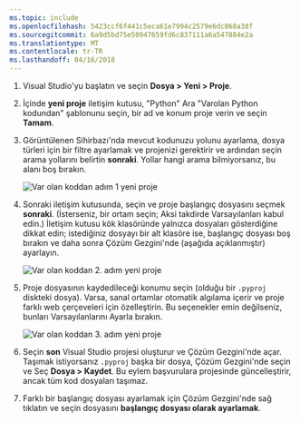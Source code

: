 ```yaml
---
ms.topic: include
ms.openlocfilehash: 5423ccf6f441c5eca61e7994c2579e6dc068a38f
ms.sourcegitcommit: 6a9d5bd75e50947659fd6c837111a6a547884e2a
ms.translationtype: MT
ms.contentlocale: tr-TR
ms.lasthandoff: 04/16/2018
---
```

1. Visual Studio'yu başlatın ve seçin **Dosya > Yeni > Proje**.

1. İçinde **yeni proje** iletişim kutusu, "Python" Ara "Varolan Python kodundan" şablonunu seçin, bir ad ve konum proje verin ve seçin **Tamam**.

1. Görüntülenen Sihirbazı'nda mevcut kodunuzu yolunu ayarlama, dosya türleri için bir filtre ayarlamak ve projenizi gerektirir ve ardından seçin arama yollarını belirtin **sonraki**. Yollar hangi arama bilmiyorsanız, bu alanı boş bırakın.

    ![Var olan koddan adım 1 yeni proje](../media/projects-from-existing-1.png)

1. Sonraki iletişim kutusunda, seçin ve proje başlangıç dosyasını seçmek **sonraki**. (İsterseniz, bir ortam seçin; Aksi takdirde Varsayılanları kabul edin.) İletişim kutusu kök klasöründe yalnızca dosyaları gösterdiğine dikkat edin; istediğiniz dosyayı bir alt klasöre ise, başlangıç dosyası boş bırakın ve daha sonra Çözüm Gezgini'nde (aşağıda açıklanmıştır) ayarlayın.

    ![Var olan koddan 2. adım yeni proje](../media/projects-from-existing-2.png)

1. Proje dosyasının kaydedileceği konumu seçin (olduğu bir `.pyproj` diskteki dosya). Varsa, sanal ortamlar otomatik algılama içerir ve proje farklı web çerçeveleri için özelleştirin. Bu seçenekler emin değilseniz, bunları Varsayılanlarını Ayarla bırakın.

    ![Var olan koddan 3. adım yeni proje](../media/projects-from-existing-3.png)

1. Seçin **son** Visual Studio projesi oluşturur ve Çözüm Gezgini'nde açar. Taşımak istiyorsanız `.pyproj` başka bir dosya, Çözüm Gezgini'nde seçin ve Seç **Dosya > Kaydet**. Bu eylem başvurulara projesinde güncelleştirir, ancak tüm kod dosyaları taşımaz.

1. Farklı bir başlangıç dosyası ayarlamak için Çözüm Gezgini'nde sağ tıklatın ve seçin dosyasını **başlangıç dosyası olarak ayarlamak**.
